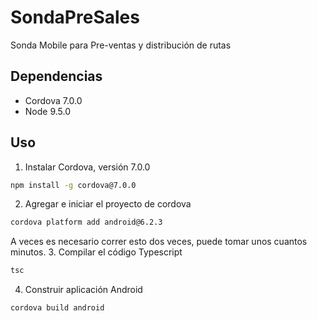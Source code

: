 # SondaPreSales
Sonda Mobile para Pre-ventas y distribución de rutas

## Dependencias
- Cordova 7.0.0
- Node 9.5.0

## Uso
1. Instalar Cordova, versión 7.0.0
```bash
npm install -g cordova@7.0.0
```
2. Agregar e iniciar el proyecto de cordova
```bash
cordova platform add android@6.2.3
```
A veces es necesario correr esto dos veces, puede tomar unos cuantos minutos.
3. Compilar el código Typescript
```bash
tsc
```
4. Construir aplicación Android
```bash
cordova build android
```